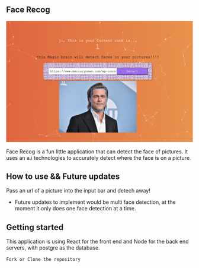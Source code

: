 ## Face Recog

![Screenshot](./src/screenshot/App.png)

Face Recog is a fun little application that can detect the face of pictures. It uses an a.i technologies to accurately detect where the face is on a picture.

## How to use && Future updates

Pass an url of a picture into the input bar and detech away!

- Future updates to implement would be multi face detection, at the moment it only does one face detection at a time.

## Getting started

This application is using React for the front end and Node for the back end servers, with postgre as the database.

```
Fork or Clone the repository

```
